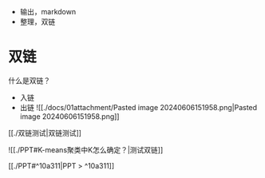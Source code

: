- 输出，markdown
- 整理，双链

# 双链

什么是双链？
- 入链
- 出链
![[./docs/01attachment/Pasted image 20240606151958.png|Pasted image 20240606151958.png]]

[[./双链测试|双链测试]]

![[./PPT#K-means聚类中K怎么确定？|测试双链]]

[[./PPT#^10a311|PPT > ^10a311]]

